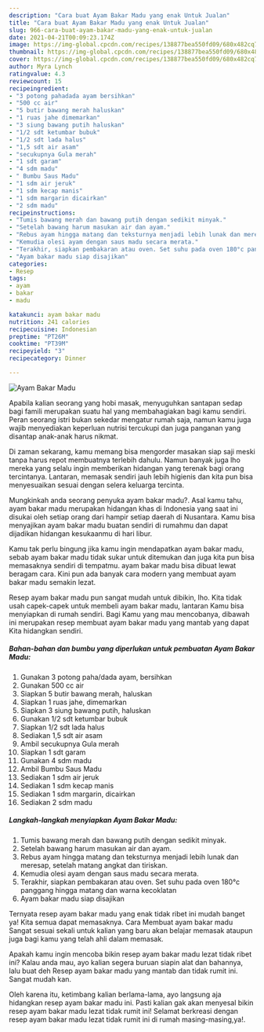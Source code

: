 ```yaml
---
description: "Cara buat Ayam Bakar Madu yang enak Untuk Jualan"
title: "Cara buat Ayam Bakar Madu yang enak Untuk Jualan"
slug: 966-cara-buat-ayam-bakar-madu-yang-enak-untuk-jualan
date: 2021-04-21T00:09:23.174Z
image: https://img-global.cpcdn.com/recipes/138877bea550fd09/680x482cq70/ayam-bakar-madu-foto-resep-utama.jpg
thumbnail: https://img-global.cpcdn.com/recipes/138877bea550fd09/680x482cq70/ayam-bakar-madu-foto-resep-utama.jpg
cover: https://img-global.cpcdn.com/recipes/138877bea550fd09/680x482cq70/ayam-bakar-madu-foto-resep-utama.jpg
author: Myra Lynch
ratingvalue: 4.3
reviewcount: 15
recipeingredient:
- "3 potong pahadada ayam bersihkan"
- "500 cc air"
- "5 butir bawang merah haluskan"
- "1 ruas jahe dimemarkan"
- "3 siung bawang putih haluskan"
- "1/2 sdt ketumbar bubuk"
- "1/2 sdt lada halus"
- "1,5 sdt air asam"
- "secukupnya Gula merah"
- "1 sdt garam"
- "4 sdm madu"
- " Bumbu Saus Madu"
- "1 sdm air jeruk"
- "1 sdm kecap manis"
- "1 sdm margarin dicairkan"
- "2 sdm madu"
recipeinstructions:
- "Tumis bawang merah dan bawang putih dengan sedikit minyak."
- "Setelah bawang harum masukan air dan ayam."
- "Rebus ayam hingga matang dan teksturnya menjadi lebih lunak dan meresap, setelah matang angkat dan tiriskan."
- "Kemudia olesi ayam dengan saus madu secara merata."
- "Terakhir, siapkan pembakaran atau oven. Set suhu pada oven 180°c panggang hingga matang dan warna kecoklatan"
- "Ayam bakar madu siap disajikan"
categories:
- Resep
tags:
- ayam
- bakar
- madu

katakunci: ayam bakar madu 
nutrition: 241 calories
recipecuisine: Indonesian
preptime: "PT26M"
cooktime: "PT39M"
recipeyield: "3"
recipecategory: Dinner

---
```



![Ayam Bakar Madu](https://img-global.cpcdn.com/recipes/138877bea550fd09/680x482cq70/ayam-bakar-madu-foto-resep-utama.jpg)

Apabila kalian seorang yang hobi masak, menyuguhkan santapan sedap bagi famili merupakan suatu hal yang membahagiakan bagi kamu sendiri. Peran seorang istri bukan sekedar mengatur rumah saja, namun kamu juga wajib menyediakan keperluan nutrisi tercukupi dan juga panganan yang disantap anak-anak harus nikmat.

Di zaman  sekarang, kamu memang bisa mengorder masakan siap saji meski tanpa harus repot membuatnya terlebih dahulu. Namun banyak juga lho mereka yang selalu ingin memberikan hidangan yang terenak bagi orang tercintanya. Lantaran, memasak sendiri jauh lebih higienis dan kita pun bisa menyesuaikan sesuai dengan selera keluarga tercinta. 



Mungkinkah anda seorang penyuka ayam bakar madu?. Asal kamu tahu, ayam bakar madu merupakan hidangan khas di Indonesia yang saat ini disukai oleh setiap orang dari hampir setiap daerah di Nusantara. Kamu bisa menyajikan ayam bakar madu buatan sendiri di rumahmu dan dapat dijadikan hidangan kesukaanmu di hari libur.

Kamu tak perlu bingung jika kamu ingin mendapatkan ayam bakar madu, sebab ayam bakar madu tidak sukar untuk ditemukan dan juga kita pun bisa memasaknya sendiri di tempatmu. ayam bakar madu bisa dibuat lewat beragam cara. Kini pun ada banyak cara modern yang membuat ayam bakar madu semakin lezat.

Resep ayam bakar madu pun sangat mudah untuk dibikin, lho. Kita tidak usah capek-capek untuk membeli ayam bakar madu, lantaran Kamu bisa menyiapkan di rumah sendiri. Bagi Kamu yang mau mencobanya, dibawah ini merupakan resep membuat ayam bakar madu yang mantab yang dapat Kita hidangkan sendiri.

<!--inarticleads1-->

##### Bahan-bahan dan bumbu yang diperlukan untuk pembuatan Ayam Bakar Madu:

1. Gunakan 3 potong paha/dada ayam, bersihkan
1. Gunakan 500 cc air
1. Siapkan 5 butir bawang merah, haluskan
1. Siapkan 1 ruas jahe, dimemarkan
1. Siapkan 3 siung bawang putih, haluskan
1. Gunakan 1/2 sdt ketumbar bubuk
1. Siapkan 1/2 sdt lada halus
1. Sediakan 1,5 sdt air asam
1. Ambil secukupnya Gula merah
1. Siapkan 1 sdt garam
1. Gunakan 4 sdm madu
1. Ambil  Bumbu Saus Madu
1. Sediakan 1 sdm air jeruk
1. Sediakan 1 sdm kecap manis
1. Sediakan 1 sdm margarin, dicairkan
1. Sediakan 2 sdm madu




<!--inarticleads2-->

##### Langkah-langkah menyiapkan Ayam Bakar Madu:

1. Tumis bawang merah dan bawang putih dengan sedikit minyak.
1. Setelah bawang harum masukan air dan ayam.
1. Rebus ayam hingga matang dan teksturnya menjadi lebih lunak dan meresap, setelah matang angkat dan tiriskan.
1. Kemudia olesi ayam dengan saus madu secara merata.
1. Terakhir, siapkan pembakaran atau oven. Set suhu pada oven 180°c panggang hingga matang dan warna kecoklatan
1. Ayam bakar madu siap disajikan




Ternyata resep ayam bakar madu yang enak tidak ribet ini mudah banget ya! Kita semua dapat memasaknya. Cara Membuat ayam bakar madu Sangat sesuai sekali untuk kalian yang baru akan belajar memasak ataupun juga bagi kamu yang telah ahli dalam memasak.

Apakah kamu ingin mencoba bikin resep ayam bakar madu lezat tidak ribet ini? Kalau anda mau, ayo kalian segera buruan siapin alat dan bahannya, lalu buat deh Resep ayam bakar madu yang mantab dan tidak rumit ini. Sangat mudah kan. 

Oleh karena itu, ketimbang kalian berlama-lama, ayo langsung aja hidangkan resep ayam bakar madu ini. Pasti kalian gak akan menyesal bikin resep ayam bakar madu lezat tidak rumit ini! Selamat berkreasi dengan resep ayam bakar madu lezat tidak rumit ini di rumah masing-masing,ya!.

